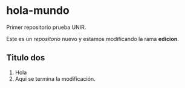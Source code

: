 # hola-mundo
Primer repositorio prueba UNIR.

Este es un *repositorio* nuevo y estamos modificando la rama **edicion**.

## Titulo dos 

1. Hola
2. Aqui se termina la modificación. 
